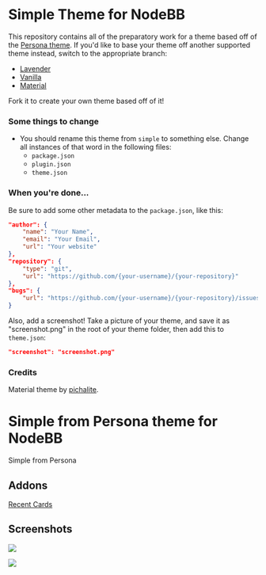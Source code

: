 # Simple Theme for NodeBB

This repository contains all of the preparatory work for a theme based off of the [Persona theme](https://github.com/NodeBB/nodebb-theme-persona). If you'd like to base your theme off another supported theme instead, switch to the appropriate branch:

* [Lavender](https://github.com/NodeBB/nodebb-theme-lavender)
* [Vanilla](https://github.com/NodeBB/nodebb-theme-vanilla)
* [Material](https://github.com/pichalite/nodebb-theme-material)

Fork it to create your own theme based off of it!

### Some things to change

* You should rename this theme from `simple` to something else. Change all instances of that word in the following files:
    * `package.json`
    * `plugin.json`
    * `theme.json`

### When you're done...

Be sure to add some other metadata to the `package.json`, like this:

``` json
"author": {
    "name": "Your Name",
    "email": "Your Email",
    "url": "Your website"
},
"repository": {
    "type": "git",
    "url": "https://github.com/{your-username}/{your-repository}"
},
"bugs": {
    "url": "https://github.com/{your-username}/{your-repository}/issues"
}
```

Also, add a screenshot! Take a picture of your theme, and save it as "screenshot.png" in the root of your theme folder, then add this to `theme.json`:

``` json
"screenshot": "screenshot.png"
```

### Credits

Material theme by [pichalite](https://github.com/pichalite).


Simple from Persona theme for NodeBB
====================

Simple from Persona

## Addons

[Recent Cards](https://github.com/psychobunny/nodebb-plugin-recent-cards)

## Screenshots

![](https://d2gn4xht817m0g.cloudfront.net/p/product_screenshots/images/original/000/570/286/570286-db378dfd28256a8fabacc9129b3638dc678ac393.png?1439315393)

![](https://d2gn4xht817m0g.cloudfront.net/p/product_screenshots/images/original/000/570/287/570287-5875c63ce086d361b76d94e5bc7cc88a5fd34b8b.png?1439315419)
